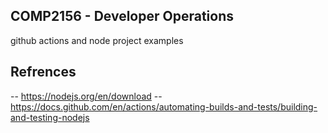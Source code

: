 ## COMP2156 - Developer Operations
github actions and node project examples

## Refrences

-- https://nodejs.org/en/download
-- https://docs.github.com/en/actions/automating-builds-and-tests/building-and-testing-nodejs